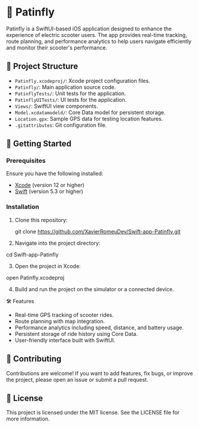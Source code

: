 # 🛴 Patinfly

Patinfly is a SwiftUI-based iOS application designed to enhance the experience of electric scooter users. The app provides real-time tracking, route planning, and performance analytics to help users navigate efficiently and monitor their scooter's performance.

## 📁 Project Structure

- `Patinfly.xcodeproj/`: Xcode project configuration files.
- `Patinfly/`: Main application source code.
- `PatinflyTests/`: Unit tests for the application.
- `PatinflyUITests/`: UI tests for the application.
- `Views/`: SwiftUI view components.
- `Model.xcdatamodeld/`: Core Data model for persistent storage.
- `Location.gpx`: Sample GPS data for testing location features.
- `.gitattributes`: Git configuration file.

## 🚀 Getting Started

### Prerequisites

Ensure you have the following installed:

- [Xcode](https://developer.apple.com/xcode/) (version 12 or higher)
- [Swift](https://swift.org/) (version 5.3 or higher)

### Installation

1. Clone this repository:

   git clone https://github.com/XavierRomeuDev/Swift-app-Patinfly.git

2. Navigate into the project directory:

  cd Swift-app-Patinfly

3. Open the project in Xcode:

  open Patinfly.xcodeproj

4. Build and run the project on the simulator or a connected device.

🛠️ Features

  - Real-time GPS tracking of scooter rides.
  - Route planning with map integration.
  - Performance analytics including speed, distance, and battery usage.
  - Persistent storage of ride history using Core Data.
  - User-friendly interface built with SwiftUI.

## 🤝 Contributing
Contributions are welcome! If you want to add features, fix bugs, or improve the project, please open an issue or submit a pull request.

## 📄 License
This project is licensed under the MIT license. See the LICENSE file for more information.


   
